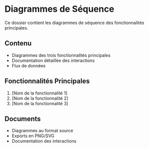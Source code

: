 # Diagrammes de Séquence

Ce dossier contient les diagrammes de séquence des fonctionnalités principales.

## Contenu
- Diagrammes des trois fonctionnalités principales
- Documentation détaillée des interactions
- Flux de données

## Fonctionnalités Principales
1. [Nom de la fonctionnalité 1]
2. [Nom de la fonctionnalité 2]
3. [Nom de la fonctionnalité 3]

## Documents
- Diagrammes au format source
- Exports en PNG/SVG
- Documentation des interactions 
